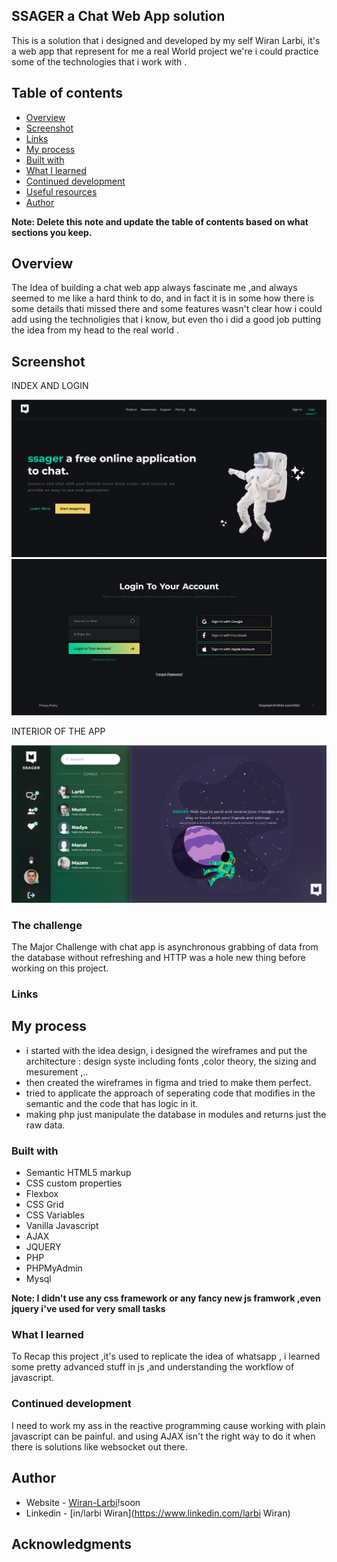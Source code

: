 ## SSAGER a Chat Web App solution

This is a solution that i designed and developed by my self Wiran Larbi, it's a web app that represent for me a real World project we're i could practice some of the technologies that i work with .

## Table of contents

  - [Overview](#overview)
  - [Screenshot](#screenshot)
  - [Links](#links)
  - [My process](#my-process)
  - [Built with](#built-with)
  - [What I learned](#what-i-learned)
  - [Continued development](#continued-development)
  - [Useful resources](#useful-resources)
  - [Author](#author)

**Note: Delete this note and update the table of contents based on what sections you keep.**

## Overview
  The Idea of building a chat web app always fascinate me ,and always seemed to me like a hard think to do, and in fact it is in some how there is some details thati missed there and some features wasn't clear how i could add using the technoligies that i know, but even tho i did a good job putting the idea from my head to the real world .
  
## Screenshot
  INDEX AND LOGIN
  
  
  ![ssager preview](https://github.com/Wiran-Larbi/CHAT-WEB-AJAX/blob/main/design/ssager-design-1.png)
  ![ssager preview](https://github.com/Wiran-Larbi/CHAT-WEB-AJAX/blob/main/design/ssager-design-2.png)

  
  INTERIOR OF THE APP
  
  
![ssager preview](https://github.com/Wiran-Larbi/CHAT-WEB-AJAX/blob/main/design/ssager-design-6.png)


### The challenge
The Major Challenge with chat app is asynchronous grabbing of data from the database without refreshing and HTTP was a hole new thing before working on this project.

### Links

## My process
- i started with the idea design, i designed the wireframes and put the architecture : design syste including fonts ,color theory, the sizing and mesurement ,..
- then created the wireframes in figma and tried to make them perfect.
- tried to applicate the approach of seperating code that modifies in the semantic and the code that has logic in it.
- making php just manipulate the database in modules and returns just the raw data.


### Built with

- Semantic HTML5 markup
- CSS custom properties
- Flexbox
- CSS Grid
- CSS Variables
- Vanilla Javascript
- AJAX
- JQUERY
- PHP
- PHPMyAdmin
- Mysql

**Note: I didn't use any css framework or any fancy new js framwork ,even jquery i've used for very small tasks**

### What I learned
To Recap this project ,it's used to replicate the idea of whatsapp , i learned some pretty advanced stuff in js ,and understanding the workflow of javascript.


### Continued development

I need to work my ass in the reactive programming cause working with plain javascript can be painful. and using AJAX isn't the right way to do it when there is solutions like websocket out there.


## Author

- Website - [Wiran-Larbi](https://www.wiranlarbi.me)!soon
- Linkedin - [in/larbi Wiran](https://www.linkedin.com/larbi Wiran)


## Acknowledgments


